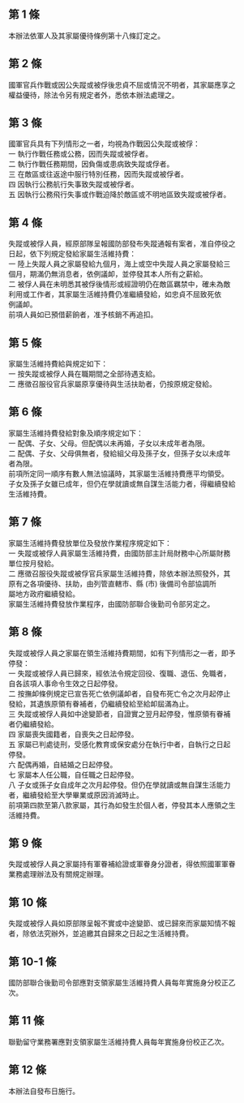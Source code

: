 第 1 條
-------
本辦法依軍人及其家屬優待條例第十八條訂定之。

第 2 條
-------
國軍官兵作戰或因公失蹤或被俘後忠貞不屈或情況不明者，其家屬應享之  
權益優待，除法令另有規定者外，悉依本辦法處理之。

第 3 條
-------
國軍官兵具有下列情形之一者，均視為作戰因公失蹤或被俘：  
一  執行作戰任務或公務，因而失蹤或被俘者。  
二  執行作戰任務期間，因負傷或患病致失蹤或俘者。  
三  在敵區或往返途中服行特別任務，因而失蹤或被俘者。  
四  因執行公務航行失事致失蹤或被俘者。  
五  因執行公務飛行失事或作戰迫降於敵區或不明地區致失蹤或被俘者。

第 4 條
-------
失蹤或被俘人員，經原部隊呈報國防部發布失蹤通報有案者，准自停役之  
日起，依下列規定發給家屬生活維持費：  
一  陸上失蹤人員之家屬發給九個月，海上或空中失蹤人員之家屬發給三  
    個月，期滿仍無消息者，依例議卹，並停發其本人所有之薪給。  
二  被俘人員在未明悉其被俘後情形或經證明仍在敵區羈禁中，確未為敵  
    利用或工作者，其家屬生活維持費仍准繼續發給，如忠貞不屈致死依  
    例議卹。  
前項人員如已預借薪餉者，准予核銷不再追扣。

第 5 條
-------
家屬生活維持費給與規定如下：  
一  按失蹤或被俘人員在職期間之全部待遇支給。  
二  應徵召服役官兵家屬原享優待與生活扶助者，仍按原規定發給。

第 6 條
-------
家屬生活維持費發給對象及順序規定如下：  
一  配偶、子女、父母。但配偶以未再婚，子女以未成年者為限。  
二  配偶、子女、父母俱無者，發給組父母及孫子女，但孫子女以未成年  
    者為限。  
前項所定同一順序有數人無法協議時，其家屬生活維持費應平均領受。  
子女及孫子女雖已成年，但仍在學就讀或無自謀生活能力者，得繼續發給  
生活維持費。

第 7 條
-------
家屬生活維持費發放單位及發放作業程序規定如下：  
一  失蹤或被俘人員家屬生活維持費，由國防部主計局財務中心所屬財務  
    單位按月發給。  
二  應徵召服役失蹤或被俘官兵家屬生活維持費，除依本辦法照發外，其  
    原有之各項優待、扶助，由列管直轄市、縣 (市) 後備司令部協調所  
    屬地方政府繼續發給。  
家屬生活維持費發放作業程序，由國防部聯合後勤司令部另定之。

第 8 條
-------
失蹤或被俘人員之家屬在領生活維持費期間，如有下列情形之一者，即予  
停發：  
一  失蹤或被俘人員已歸來，經依法令規定回役、復職、退伍、免職者，  
    自各該項人事命令生效之日起停發。  
二  按撫卹條例規定已宣告死亡依例議卹者，自發布死亡令之次月起停止  
    發給，其遺族原領有眷補者，仍繼續發給至給卹屆滿為止。  
三  失蹤或被俘人員如中途變節者，自證實之翌月起停發，惟原領有眷補  
    者仍繼續發給。  
四  家屬喪失國籍者，自喪失之日起停發。  
五  家屬已判處徒刑，受感化教育或保安處分在執行中者，自執行之日起  
    停發。  
六  配偶再婚，自結婚之日起停發。  
七  家屬本人任公職，自任職之日起停發。  
八  子女或孫子女自成年之次月起停發。但仍在學就讀或無自謀生活能力  
    者，繼續發給至大學畢業或原因消滅時止。  
前項第四款至第八款家屬，其行為如發生於個人者，停發其本人應領之生  
活維持費。

第 9 條
-------
失蹤或被俘人員之家屬持有軍眷補給證或軍眷身分證者，得依照國軍軍眷  
業務處理辦法及有關規定辦理。

第 10 條
--------
失蹤或被俘人員如原部隊呈報不實或中途變節、或已歸來而家屬知情不報  
者，除依法究辦外，並追繳其自歸來之日起之生活維持費。

第 10-1 條
----------
國防部聯合後勤司令部應對支領家屬生活維持費人員每年實施身分校正乙  
次。

第 11 條
--------
聯勤留守業務署應對支領家屬生活維持費人員每年實施身份校正乙次。

第 12 條
--------
本辦法自發布日施行。

